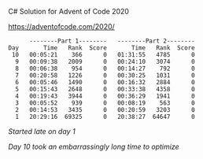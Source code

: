 C# Solution for Advent of Code 2020

https://adventofcode.com/2020/

```
      --------Part 1--------   --------Part 2--------
Day       Time   Rank  Score       Time   Rank  Score
 10   00:05:21    366      0   01:31:55   4785      0
  9   00:09:38   2009      0   00:24:10   3074      0
  8   00:06:38    954      0   00:14:27    792      0
  7   00:20:58   1226      0   00:30:25   1031      0
  6   00:05:46   1490      0   00:16:32   2884      0
  5   00:15:43   2648      0   00:33:38   4358      0
  4   00:19:43   3944      0   00:36:29   1941      0
  3   00:05:52    939      0   00:08:19    563      0
  2   00:14:53   3435      0   00:20:59   3203      0
  1   20:29:16  69325      0   20:38:27  64647      0
```

*Started late on day 1*

*Day 10 took an embarrassingly long time to optimize*